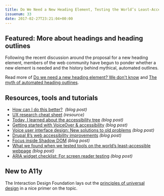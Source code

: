 ```yaml
---
title: Do We Need a New Heading Element, Testing the World’s Least-Accessible Webpage, Focus Inside the Shadow DOM and More
issuenum: 33
date: 2017-02-27T23:21:04+00:00
---
```


## Featured: More about headings and heading outlines

Following the recent discussion around the proposal for a new heading element, members of the web community have begun to ponder whether a new element is needed and the history behind mythical, automated outlines.

Read more of [Do we need a new heading element? We don't know](https://jakearchibald.com/2017/do-we-need-a-new-heading-element/) and [The myth of automated heading outlines](http://sarahebourne.posthaven.com/the-myth-of-automated-heading-outlines).

## Resources, tools and tutorials

* [How can I do this better?](http://simplyaccessible.com/article/do-things-better/)  _(blog post)_
* [UX research cheat sheet](https://www.nngroup.com/articles/ux-research-cheat-sheet/) _(resource)_
* [Today, I learned about the accessibility tree](http://libux.co/today-learned-accessibility-tree/) _(blog post)_
* [Getting started with VoiceOver & accessibility](https://bocoup.com/blog/getting-started-with-voiceover-accessibility) _(blog post)_
* [Voice user interface design: New solutions to old problems](https://medium.com/microsoft-design/voice-user-interface-design-new-solutions-to-old-problems-baa36a64b3e4) _(blog post)_
* [Drupal 8’s web accessibility improvements](https://thoughts.duoconsulting.com/blog/drupal-8-web-accessibility-improvements) _(blog post)_
* [Focus inside Shadow DOM](https://medium.com/@samthor/focus-inside-shadow-dom-78e8a575b73) _(blog post)_
* [What we found when we tested tools on the world’s least-accessible webpage](https://accessibility.blog.gov.uk/2017/02/24/what-we-found-when-we-tested-tools-on-the-worlds-least-accessible-webpage/) _(blog post)_
* [ARIA widget checklist: For screen reader testing](https://www.ssbbartgroup.com/blog/aria-widget-checklist-screen-reader-testing/) _(blog post)_

## New to A11y

The Interaction Design Foundation lays out the [principles of universal design](https://www.interaction-design.org/literature/article/learn-to-create-accessible-websites-with-the-principles-of-universal-design) in a nice primer on the topic.